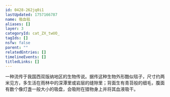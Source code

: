 ```yaml
---
id: 0428-262jq0i1
lastUpdated: 1757166787
name: 吸血毯
aliases: []
layer: 3
categoryId: cat_ZX_twUO_
tagIds: []
nsfw: false
parent: ""
relatedEntries: []
timelineEvents: []
titledLinks: []
---
```


一种流传于我国西双版纳地区的生物传说。据传这种生物外形酷似毯子，尺寸约两米见方，多生活在雨林中的深潭里或岩层的缝隙里；背面生有青苔般的细毛，腹面有数个像灯盏一般大小的吸盘，会吸附在猎物身上并将其血液吸干。